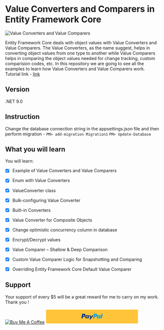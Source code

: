 # Value Converters and Comparers in Entity Framework Core

<img src="https://www.yogihosting.com/wp-content/uploads/2025/02/Value-Converters-Comparers.png" alt="Value Converters and Value Comparers"  title="Value Converters and Value Comparers">

Entity Framework Core deals with object values with Value Converters and Value Comparers. The Value Converters, as the name suggest, helps in converting object values from one type to another while Value Comparers helps in comparing the object values needed for change tracking, custom comparision codes, etc. In this repository we are going to see all the examples to learn how Value Converters and Value Comparers work. Tutorial link - <a href="https://www.yogihosting.com/value-converters-comparers-entity-framework-core/" target="_blank">link</a>

## Version
.NET 9.0

## Instruction
Change the database connection string in the appsettings.json file and then perform migration - `PM> add-migration Migration1` `PM> Update-Database`

## What you will learn
You will learn:

- [x] Example of Value Converters and Value Comparers
- [x] Enum with Value Converters
- [x] ValueConverter class
- [x] Bulk-configuring Value Converter
- [x] Built-in Converters
- [x] Value Converter for Composite Objects
- [x] Change optimistic concurrency column in database
- [x] Encrypt/Decrypt values
- [x] Value Comparer – Shallow & Deep Comparison
- [x] Custom Value Comparer Logic for Snapshotting and Comparing
- [x] Overriding Entity Framework Core Default Value Comparer 
 

## Support

Your support of every $5 will be a great reward for me to carry on my work. Thank you !

<a href="https://www.buymeacoffee.com/YogYogi" target="_blank"><img src="https://cdn.buymeacoffee.com/buttons/v2/default-yellow.png" alt="Buy Me A Coffee" width="200"  style="height: 60px !important;width: 200px !important;" ></a>
<a href="https://www.paypal.com/paypalme/yogihosting" target="_blank"><img src="https://raw.githubusercontent.com/yogyogi/yogyogi/main/paypal.png" alt="Paypal Me" width="300"></a>

